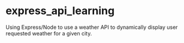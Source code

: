 # express_api_learning
Using Express/Node to use a weather API to dynamically display user requested weather for a given city.
